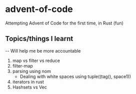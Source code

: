 # advent-of-code

Attempting Advent of Code for the first time, in Rust (fun)

## Topics/things I learnt
-- Will help me be more accountable
1. map vs filter vs reduce
2. filter-map
3. parsing using nom
    - Dealing with white spaces using tuple((tag(), space1))
4. iterators in rust
5. Hashsets vs Vec

